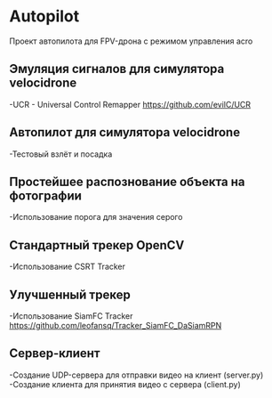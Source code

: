 # Autopilot
Проект автопилота для FPV-дрона с режимом управления acro   

## Эмуляция сигналов для симулятора velocidrone

-UCR - Universal Control Remapper
https://github.com/evilC/UCR

## Автопилот для симулятора velocidrone

-Тестовый взлёт и посадка

## Простейшее распознование объекта на фотографии

-Использование порога для значения серого

## Стандартный трекер OpenCV

-Использование CSRT Tracker

## Улучшенный трекер 

-Использование SiamFC Tracker
https://github.com/leofansq/Tracker_SiamFC_DaSiamRPN

## Сервер-клиент

-Создание UDP-сервера для отправки видео на клиент (server.py)   
-Создание клиента для принятия видео с сервера (client.py)   
